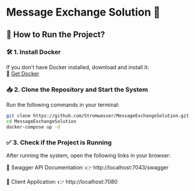 # Message Exchange Solution 🚀

## 🔹 How to Run the Project?

### 🛠 1. Install Docker  
If you don’t have Docker installed, download and install it:  
🔗 [Get Docker](https://www.docker.com/get-started)

### 📥 2. Clone the Repository and Start the System  
Run the following commands in your terminal:

```sh
git clone https://github.com/Stromwasser/MessageExchangeSolution.git
cd MessageExchangeSolution
docker-compose up -d
```
### ✅ 3. Check if the Project is Running
After running the system, open the following links in your browser:

🔹 Swagger API Documentation:
👉 http://localhost:7043/swagger

🔹 Client Application:
👉 http://localhost:7080
